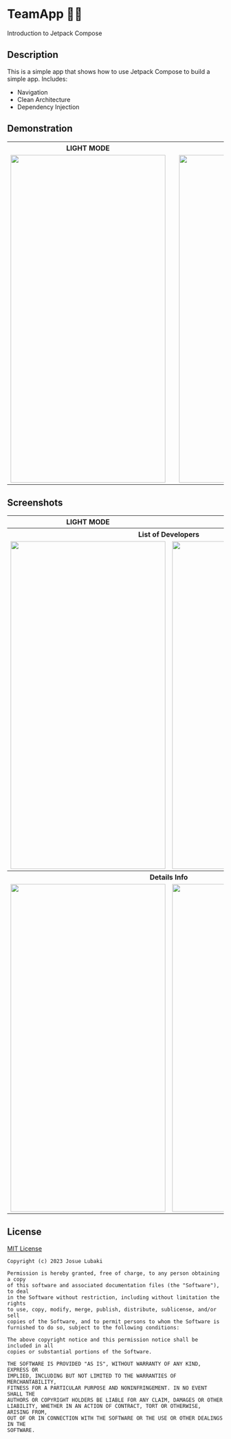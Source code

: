 # TeamApp 🧑‍🤝‍
Introduction to Jetpack Compose

## Description
This is a simple app that shows how to use Jetpack Compose to build a simple app.
Includes:
- Navigation
- Clean Architecture
- Dependency Injection

## Demonstration
<table>
    <th align="center">LIGHT MODE</th>
    <th> </th>
    <th align="center">DARK MODE</th>
    <tr>
        <td align="center"><img src="https://videoapi-muybridge.vimeocdn.com/animated-thumbnails/image/34c28fdb-b502-4f3f-bb77-496eb2343ee7.gif?ClientID=vimeo-core-prod&Date=1680958824&Signature=4623361a8f3912867b387afc9e3a390f00f00ed8" width=360 height=760></td>
        <td> </td>
        <td align="center"><img src="https://videoapi-muybridge.vimeocdn.com/animated-thumbnails/image/9810a0d9-718b-431b-a2c4-02ffb6563cb3.gif?ClientID=vimeo-core-prod&Date=1680959062&Signature=8fe129f4401f50d26f011702a6bb4fa0d29e3812" width=360 height=760></td>
    </tr>
</table>

## Screenshots
<table>
    <tr>
        <th align="center">LIGHT MODE</th>
        <th align="center">DARK MODE</th>
    </tr>
    <tr>
        <th align="center" colspan="2"> List of Developers </th>
    </tr>
    <tr>
        <td align="center"><img src="https://i.imgur.com/Pz84LAJ.png" width=360 height=760></td>
        <td align="center"><img src="https://i.imgur.com/hgPpAhf.png" width=360 height=760></td>
    </tr>
    <tr> </tr>
    <tr>
        <th align="center" colspan="2"> Details Info </th>
    </tr>
    <tr>
        <td align="center"><img src="https://i.imgur.com/7kzMBJP.png" width=360 height=760></td>
        <td align="center"><img src="https://i.imgur.com/HebEr5N.png" width=360 height=760></td>
    </tr>
</table>


## License
[MIT License](https://github.com/josue-lubaki/TeamApp/blob/main/licence)

```
Copyright (c) 2023 Josue Lubaki

Permission is hereby granted, free of charge, to any person obtaining a copy
of this software and associated documentation files (the "Software"), to deal
in the Software without restriction, including without limitation the rights
to use, copy, modify, merge, publish, distribute, sublicense, and/or sell
copies of the Software, and to permit persons to whom the Software is
furnished to do so, subject to the following conditions:

The above copyright notice and this permission notice shall be included in all
copies or substantial portions of the Software.

THE SOFTWARE IS PROVIDED "AS IS", WITHOUT WARRANTY OF ANY KIND, EXPRESS OR
IMPLIED, INCLUDING BUT NOT LIMITED TO THE WARRANTIES OF MERCHANTABILITY,
FITNESS FOR A PARTICULAR PURPOSE AND NONINFRINGEMENT. IN NO EVENT SHALL THE
AUTHORS OR COPYRIGHT HOLDERS BE LIABLE FOR ANY CLAIM, DAMAGES OR OTHER
LIABILITY, WHETHER IN AN ACTION OF CONTRACT, TORT OR OTHERWISE, ARISING FROM,
OUT OF OR IN CONNECTION WITH THE SOFTWARE OR THE USE OR OTHER DEALINGS IN THE
SOFTWARE.
```
